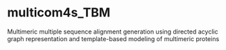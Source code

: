# multicom4s_TBM
Multimeric multiple sequence alignment generation using directed acyclic graph representation and template-based modeling of multimeric proteins
